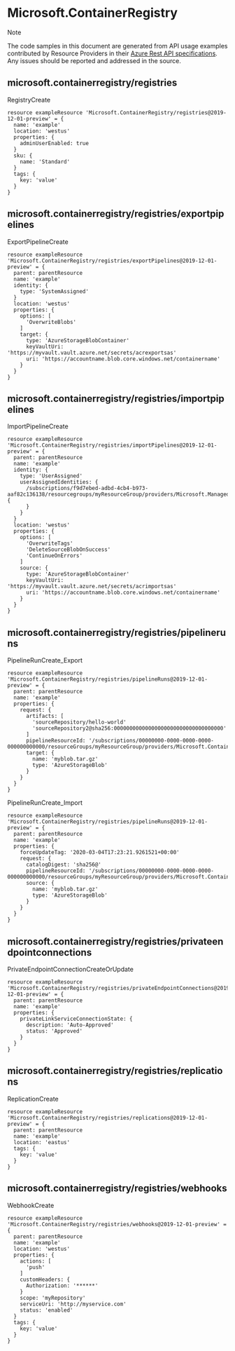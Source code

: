 # Microsoft.ContainerRegistry
  
> [!NOTE]
> The code samples in this document are generated from API usage examples contributed by Resource Providers in their [Azure Rest API specifications](https://github.com/Azure/azure-rest-api-specs). Any issues should be reported and addressed in the source.


## microsoft.containerregistry/registries

RegistryCreate
```bicep
resource exampleResource 'Microsoft.ContainerRegistry/registries@2019-12-01-preview' = {
  name: 'example'
  location: 'westus'
  properties: {
    adminUserEnabled: true
  }
  sku: {
    name: 'Standard'
  }
  tags: {
    key: 'value'
  }
}
```

## microsoft.containerregistry/registries/exportpipelines

ExportPipelineCreate
```bicep
resource exampleResource 'Microsoft.ContainerRegistry/registries/exportPipelines@2019-12-01-preview' = {
  parent: parentResource 
  name: 'example'
  identity: {
    type: 'SystemAssigned'
  }
  location: 'westus'
  properties: {
    options: [
      'OverwriteBlobs'
    ]
    target: {
      type: 'AzureStorageBlobContainer'
      keyVaultUri: 'https://myvault.vault.azure.net/secrets/acrexportsas'
      uri: 'https://accountname.blob.core.windows.net/containername'
    }
  }
}
```

## microsoft.containerregistry/registries/importpipelines

ImportPipelineCreate
```bicep
resource exampleResource 'Microsoft.ContainerRegistry/registries/importPipelines@2019-12-01-preview' = {
  parent: parentResource 
  name: 'example'
  identity: {
    type: 'UserAssigned'
    userAssignedIdentities: {
      /subscriptions/f9d7ebed-adbd-4cb4-b973-aaf82c136138/resourcegroups/myResourceGroup/providers/Microsoft.ManagedIdentity/userAssignedIdentities/identity2: {
      }
    }
  }
  location: 'westus'
  properties: {
    options: [
      'OverwriteTags'
      'DeleteSourceBlobOnSuccess'
      'ContinueOnErrors'
    ]
    source: {
      type: 'AzureStorageBlobContainer'
      keyVaultUri: 'https://myvault.vault.azure.net/secrets/acrimportsas'
      uri: 'https://accountname.blob.core.windows.net/containername'
    }
  }
}
```

## microsoft.containerregistry/registries/pipelineruns

PipelineRunCreate_Export
```bicep
resource exampleResource 'Microsoft.ContainerRegistry/registries/pipelineRuns@2019-12-01-preview' = {
  parent: parentResource 
  name: 'example'
  properties: {
    request: {
      artifacts: [
        'sourceRepository/hello-world'
        'sourceRepository2@sha256:00000000000000000000000000000000000'
      ]
      pipelineResourceId: '/subscriptions/00000000-0000-0000-0000-000000000000/resourceGroups/myResourceGroup/providers/Microsoft.ContainerRegistry/registries/myRegistry/exportPipelines/myExportPipeline'
      target: {
        name: 'myblob.tar.gz'
        type: 'AzureStorageBlob'
      }
    }
  }
}
```

PipelineRunCreate_Import
```bicep
resource exampleResource 'Microsoft.ContainerRegistry/registries/pipelineRuns@2019-12-01-preview' = {
  parent: parentResource 
  name: 'example'
  properties: {
    forceUpdateTag: '2020-03-04T17:23:21.9261521+00:00'
    request: {
      catalogDigest: 'sha256@'
      pipelineResourceId: '/subscriptions/00000000-0000-0000-0000-000000000000/resourceGroups/myResourceGroup/providers/Microsoft.ContainerRegistry/registries/myRegistry/importPipelines/myImportPipeline'
      source: {
        name: 'myblob.tar.gz'
        type: 'AzureStorageBlob'
      }
    }
  }
}
```

## microsoft.containerregistry/registries/privateendpointconnections

PrivateEndpointConnectionCreateOrUpdate
```bicep
resource exampleResource 'Microsoft.ContainerRegistry/registries/privateEndpointConnections@2019-12-01-preview' = {
  parent: parentResource 
  name: 'example'
  properties: {
    privateLinkServiceConnectionState: {
      description: 'Auto-Approved'
      status: 'Approved'
    }
  }
}
```

## microsoft.containerregistry/registries/replications

ReplicationCreate
```bicep
resource exampleResource 'Microsoft.ContainerRegistry/registries/replications@2019-12-01-preview' = {
  parent: parentResource 
  name: 'example'
  location: 'eastus'
  tags: {
    key: 'value'
  }
}
```

## microsoft.containerregistry/registries/webhooks

WebhookCreate
```bicep
resource exampleResource 'Microsoft.ContainerRegistry/registries/webhooks@2019-12-01-preview' = {
  parent: parentResource 
  name: 'example'
  location: 'westus'
  properties: {
    actions: [
      'push'
    ]
    customHeaders: {
      Authorization: '******'
    }
    scope: 'myRepository'
    serviceUri: 'http://myservice.com'
    status: 'enabled'
  }
  tags: {
    key: 'value'
  }
}
```
